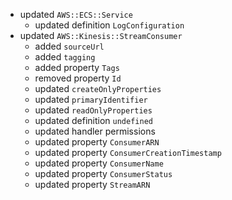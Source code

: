 - updated `AWS::ECS::Service`
  - updated definition `LogConfiguration`
- updated `AWS::Kinesis::StreamConsumer`
  - added `sourceUrl`
  - added `tagging`
  - added property `Tags`
  - removed property `Id`
  - updated `createOnlyProperties`
  - updated `primaryIdentifier`
  - updated `readOnlyProperties`
  - updated definition `undefined`
  - updated handler permissions
  - updated property `ConsumerARN`
  - updated property `ConsumerCreationTimestamp`
  - updated property `ConsumerName`
  - updated property `ConsumerStatus`
  - updated property `StreamARN`
